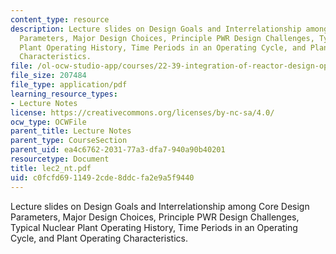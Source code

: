 ```yaml
---
content_type: resource
description: Lecture slides on Design Goals and Interrelationship among Core Design
  Parameters, Major Design Choices, Principle PWR Design Challenges, Typical Nuclear
  Plant Operating History, Time Periods in an Operating Cycle, and Plant Operating
  Characteristics.
file: /ol-ocw-studio-app/courses/22-39-integration-of-reactor-design-operations-and-safety-fall-2006/c0fcfd6911492cde8ddcfa2e9a5f9440_lec2_nt.pdf
file_size: 207484
file_type: application/pdf
learning_resource_types:
- Lecture Notes
license: https://creativecommons.org/licenses/by-nc-sa/4.0/
ocw_type: OCWFile
parent_title: Lecture Notes
parent_type: CourseSection
parent_uid: ea4c6762-2031-77a3-dfa7-940a90b40201
resourcetype: Document
title: lec2_nt.pdf
uid: c0fcfd69-1149-2cde-8ddc-fa2e9a5f9440
---
```

Lecture slides on Design Goals and Interrelationship among Core Design Parameters, Major Design Choices, Principle PWR Design Challenges, Typical Nuclear Plant Operating History, Time Periods in an Operating Cycle, and Plant Operating Characteristics.